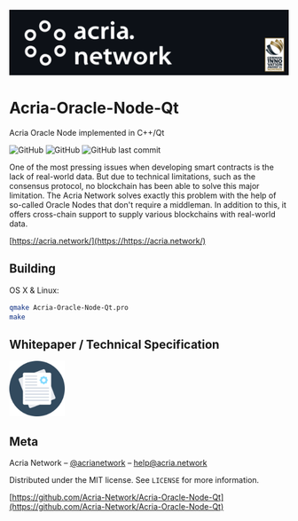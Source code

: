 ![Header](img/New%20Project.png)

# Acria-Oracle-Node-Qt

Acria Oracle Node implemented in C++/Qt

![GitHub](https://img.shields.io/github/license/Acria-Network/acria-substrate)
![GitHub](https://img.shields.io/travis/Acria-Network/acria-substrate/master.svg)
![GitHub last commit](https://img.shields.io/github/last-commit/Acria-Network/acria-substrate)

One of the most pressing issues when developing smart contracts is the lack of real-world data. But due to technical limitations, such as the consensus protocol, no blockchain has been able to solve this major limitation. The Acria Network solves exactly this problem with the help of so-called Oracle Nodes that don't require a middleman. In addition to this, it offers cross-chain support to supply various blockchains with real-world data.

[https://acria.network/](https://https://acria.network/)

## Building

OS X & Linux:

```sh
qmake Acria-Oracle-Node-Qt.pro
make
```

## Whitepaper / Technical Specification

<a href="https://acria.network/whitepaper" target="_blank"><img src="img/documents-document.svg" width="100" height="100" /></a>

## Meta

Acria Network – [@acrianetwork](https://twitter.com/acrianetwork) – help@acria.network

Distributed under the MIT license. See ``LICENSE`` for more information.

[https://github.com/Acria-Network/Acria-Oracle-Node-Qt](https://github.com/Acria-Network/Acria-Oracle-Node-Qt)
